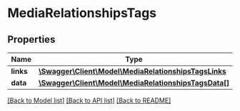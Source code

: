 # MediaRelationshipsTags

## Properties
Name | Type | Description | Notes
------------ | ------------- | ------------- | -------------
**links** | [**\Swagger\Client\Model\MediaRelationshipsTagsLinks**](MediaRelationshipsTagsLinks.md) |  | [optional] 
**data** | [**\Swagger\Client\Model\MediaRelationshipsTagsData[]**](MediaRelationshipsTagsData.md) |  | [optional] 

[[Back to Model list]](../../README.md#documentation-for-models) [[Back to API list]](../../README.md#documentation-for-api-endpoints) [[Back to README]](../../README.md)

